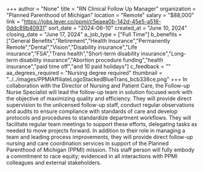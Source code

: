 +++
author = "None"
title = "RN Clinical Follow Up Manager"
organization = "Planned Parenthood of Michigan"
location = "Remote"
salary = "$88,000"
link = "https://jobs.lever.co/ppmi/c5eaea0b-142d-45e5-a518-0ddc89b40931"
sort_date = "2024-06-10"
created_at = "June 10, 2024"
closing_date = "June 17, 2024"
a_job_type = ["Full Time"]
b_benefits = ["General Benefits","Retirement","Health Insurance","Permanently Remote","Dental","Vision","Disability insurance","Life insurance","FSA","Trans health","Short-term disability insurance","Long-term disability insurance","Abortion procedure funding","health insurance","paid time off","and 10 paid holidays"]
c_feedback = ""
aa_degrees_required = "Nursing degree required"
thumbnail = "../../images/PPMIAffiliateLogoStackedBlueTrans_bcb338ce.png"
+++
In collaboration with the Director of Nursing and Patient Care, the Follow-up Nurse Specialist will lead the follow-up team in solution focused work with the objective of maximizing quality and efficiency. They will provide direct supervision to the unlicensed follow-up staff, conduct regular observations and audits to ensure compliance with standards of care and develop protocols and procedures to standardize department workflows. They will facilitate regular team meetings to support these efforts, delegating tasks as needed to move projects forward. In addition to their role in managing a team and leading process improvements, they will provide direct follow-up nursing and care coordination services in support of the Planned Parenthood of Michigan (PPMI) mission.   This staff person will fully embody a commitment to race equity; evidenced in all interactions with PPMI colleagues and external stakeholders.